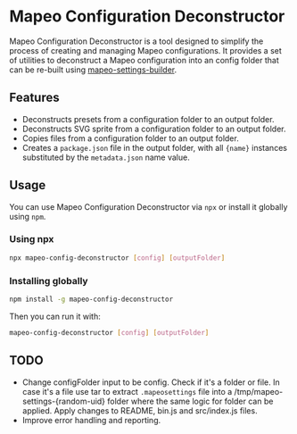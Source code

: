 # Mapeo Configuration Deconstructor

Mapeo Configuration Deconstructor is a tool designed to simplify the process of creating and managing Mapeo configurations. It provides a set of utilities to deconstruct a Mapeo configuration into an config folder that can be re-built using [mapeo-settings-builder](https://github.com/digidem/mapeo-settings-builder).

## Features
- Deconstructs presets from a configuration folder to an output folder.
- Deconstructs SVG sprite from a configuration folder to an output folder.
- Copies files from a configuration folder to an output folder.
- Creates a `package.json` file in the output folder, with all `{name}` instances substituted by the `metadata.json` name value.

## Usage
You can use Mapeo Configuration Deconstructor via `npx` or install it globally using `npm`.

### Using npx
```bash
npx mapeo-config-deconstructor [config] [outputFolder]
```

### Installing globally
```bash
npm install -g mapeo-config-deconstructor
```
Then you can run it with:
```bash
mapeo-config-deconstructor [config] [outputFolder]
```

## TODO
- Change configFolder input to be config. Check if it's a folder or file. In case it's a file use tar to extract `.mapeosettings` file into a /tmp/mapeo-settings-{random-uid} folder where the same logic for folder can be applied. Apply changes to README, bin.js and src/index.js files.
- Improve error handling and reporting.
